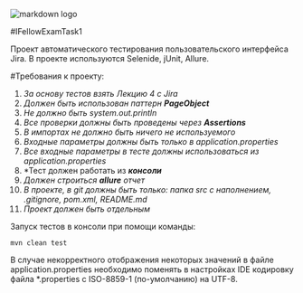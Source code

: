 ![markdown logo](https://www.tadviser.ru/images/7/7e/IFellow_Logo2023.png)

#IFellowExamTask1


Проект автоматического тестирования пользовательского интерфейса Jira. В проекте используются Selenide, jUnit, Allure.

#Требования к проекту:

1. *За основу тестов взять Лекцию 4 с Jira*
2. *Должен быть использован паттерн ***PageObject****
3. *Не должно быть system.out.println*
4. *Все проверки должны быть проведены через **Assertions***
5. *В импортах не должно быть ничего не используемого*
6. *Входные параметры должны быть только в application.properties*
7. *Все входные параметры в тесте должны использоваться из application.properties*
8. *Тест должен работать из ***консоли***
9. *Должен строиться **allure** отчет*
10. *В проекте, в git должны быть только: папка src с наполнением, .gitignore, pom.xml, README.md*
11. *Проект должен быть отдельным*

Запуск тестов в консоли при помощи команды:

    mvn clean test

В случае некорректного отображения
некоторых значений в файле application.properties
необходимо поменять
в настройках IDE кодировку файла *.properties с 
ISO-8859-1 (по-умолчанию) на UTF-8.


